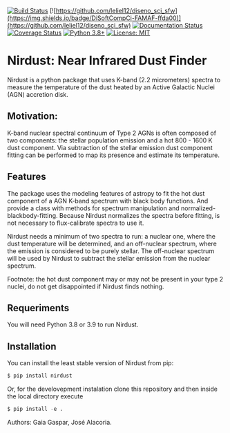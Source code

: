 [![Build Status](https://travis-ci.com/Gaiana/nirdust.svg?branch=main)](https://travis-ci.com/Gaiana/nirdust)
[![https://github.com/leliel12/diseno_sci_sfw](https://img.shields.io/badge/DiSoftCompCi-FAMAF-ffda00)](https://github.com/leliel12/diseno_sci_sfw)
[![Documentation Status](https://readthedocs.org/projects/nirdust/badge/?version=latest)](https://nirdust.readthedocs.io/en/latest/?badge=latest)
[![Coverage Status](https://coveralls.io/repos/github/Gaiana/nirdust/badge.svg?branch=main)](https://coveralls.io/github/Gaiana/nirdust?branch=main)
[![Python 3.8+](https://img.shields.io/badge/python-3.8+-blue.svg)](https://www.python.org/downloads/release/python-370/)
[![License: MIT](https://img.shields.io/badge/License-MIT-blue.svg)](https://opensource.org/licenses/MIT)

# Nirdust: Near Infrared Dust Finder

Nirdust is a python package that uses K-band (2.2 micrometers) spectra to 
measure the temperature of the dust heated by an Active Galactic Nuclei (AGN) 
accretion disk. 


## Motivation:

K-band nuclear spectral continuum of Type 2 AGNs is often composed of two 
components: the stellar population emission and a hot 800 - 1600 K dust component.
Via subtraction of the stellar emission dust component fitting can be performed
to map its presence and estimate its temperature.


## Features

The package uses the modeling features of astropy to fit the hot dust component 
of a AGN K-band spectrum with black body functions. And provide a class with
methods for spectrum manipulation and normalized-blackbody-fitting. Because 
Nirdust normalizes the spectra before fitting, is not necessary to 
flux-calibrate spectra to use it. 

Nirdust needs a minimum of two spectra to run: a nuclear one, where the dust 
temperature will be determined, and an off-nuclear spectrum, where the emission 
is considered to be purely stellar. The off-nuclear spectrum will be used by
Nirdust to subtract the stellar emission from the nuclear spectrum. 




Footnote: the hot dust component may or may not be present in your type 2 
nuclei, do not get disappointed if Nirdust finds nothing.


## Requeriments

You will need Python 3.8 or 3.9 to run Nirdust.

## Installation

You can install the least stable version of Nirdust from pip:


``` python
$ pip install nirdust
```

Or, for the develovepment instalation clone this repository and then inside the local directory execute

``` python
$ pip install -e .
```

Authors: Gaia Gaspar, José Alacoria.




